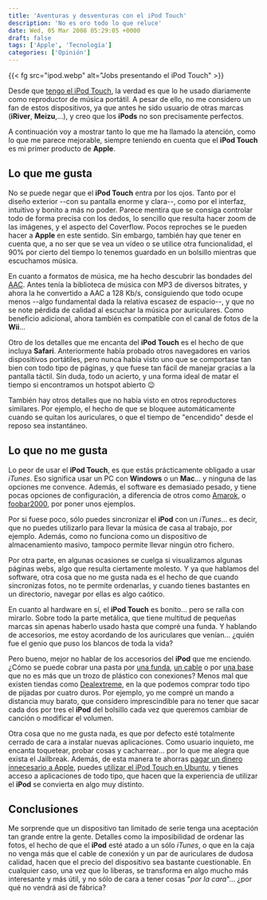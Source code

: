 ```yaml
---
title: 'Aventuras y desventuras con el iPod Touch'
description: 'No es oro todo lo que reluce'
date: Wed, 05 Mar 2008 05:29:05 +0000
draft: false
tags: ['Apple', 'Tecnología']
categories: ['Opinión']
---
```


{{< fg src="ipod.webp" alt="Jobs presentando el iPod Touch" >}}

Desde que [tengo el iPod Touch](/mi-nuevo-jueguete-un-ipod-touch-de-16gb/), la verdad es que lo he usado diariamente como reproductor de música portátil. A pesar de ello, no me considero un fan de estos dispositivos, ya que antes he sido usuario de otras marcas (**iRiver**, **Meizu**,...), y creo que los **iPods** no son precisamente perfectos.

A continuación voy a mostrar tanto lo que me ha llamado la atención, como lo que me parece mejorable, siempre teniendo en cuenta que el **iPod Touch** es mi primer producto de **Apple**.

## Lo que me gusta

No se puede negar que el **iPod Touch** entra por los ojos. Tanto por el diseño exterior --con su pantalla enorme y clara--, como por el interfaz, intuitivo y bonito a más no poder. Parece mentira que se consiga controlar todo de forma precisa con los dedos, lo sencillo que resulta hacer zoom de las imágenes, y el aspecto del Coverflow. Pocos reproches se le pueden hacer a **Apple** en este sentido. Sin embargo, también hay que tener en cuenta que, a no ser que se vea un vídeo o se utilice otra funcionalidad, el 90% por cierto del tiempo lo tenemos guardado en un bolsillo mientras que escuchamos música.

En cuanto a formatos de música, me ha hecho descubrir las bondades del [AAC](http://en.wikipedia.org/wiki/Advanced_Audio_Coding). Antes tenía la biblioteca de música con MP3 de diversos bitrates, y ahora la he convertido a AAC a 128 Kb/s, consiguiendo que todo ocupe menos --algo fundamental dada la relativa escasez de espacio--, y que no se note pérdida de calidad al escuchar la música por auriculares. Como beneficio adicional, ahora también es compatible con el canal de fotos de la **Wii**...

Otro de los detalles que me encanta del **iPod Touch** es el hecho de que incluya **Safari**. Anteriormente había probado otros navegadores en varios dispositivos portátiles, pero nunca había visto uno que se comportase tan bien con todo tipo de páginas, y que fuese tan fácil de manejar gracias a la pantalla táctil. Sin duda, todo un acierto, y una forma ideal de matar el tiempo si encontramos un hotspot abierto :wink:

También hay otros detalles que no había visto en otros reproductores similares. Por ejemplo, el hecho de que se bloquee automáticamente cuando se quitan los auriculares, o que el tiempo de "encendido" desde el reposo sea instantáneo.

## Lo que no me gusta

Lo peor de usar el **iPod Touch**, es que estás prácticamente obligado a usar _iTunes_. Eso significa usar un PC con **Windows** o un **Mac**... y ninguna de las opciones me convence. Además, el software es demasiado pesado, y tiene pocas opciones de configuración, a diferencia de otros como [Amarok](http://amarok.kde.org/), o [foobar2000](http://www.foobar2000.org/), por poner unos ejemplos.

Por si fuese poco, sólo puedes sincronizar el **iPod** con un _iTunes_... es decir, que no puedes utilizarlo para llevar la música de casa al trabajo, por ejemplo. Además, como no funciona como un dispositivo de almacenamiento masivo, tampoco permite llevar ningún otro fichero.

Por otra parte, en algunas ocasiones se cuelga si visualizamos algunas páginas webs, algo que resulta ciertamente molesto. Y ya que hablamos del software, otra cosa que no me gusta nada es el hecho de que cuando sincronizas fotos, no te permite ordenarlas, y cuando tienes bastantes en un directorio, navegar por ellas es algo caótico.

En cuanto al hardware en sí, el **iPod Touch** es bonito... pero se ralla con mirarlo. Sobre todo la parte metálica, que tiene multitud de pequeñas marcas sin apenas haberlo usado hasta que compré una funda. Y hablando de accesorios, me estoy acordando de los auriculares que venían... ¿quién fue el genio que puso los blancos de toda la vida?

Pero bueno, mejor no hablar de los accesorios del **iPod** que me enciendo. ¿Cómo se puede cobrar una pasta por [una funda](http://store.apple.com/Apple/WebObjects/esstore.woa/9964042/wa/PSLID?mco=93A2FA0E&fnode=home/shop_ipod/ipod_accessories/cases&nplm=TP834&wosid=YO34gHrnCf1U3y8mw9oSTy2HlQB), [un cable](http://store.apple.com/Apple/WebObjects/esstore.woa/9964042/wa/PSLID?n=ipodtouch1&fnode=home/shop_ipod/ipod_accessories/cables_docks&nplm=TK796&mco=EEEBDD1A&wosid=YO34gHrnCf1U3y8mw9oSTy2HlQB) o por [una base](http://store.apple.com/Apple/WebObjects/esstore.woa/9964042/wa/PSLID?n=ipodtouch1&fnode=home/shop_ipod/ipod_accessories/cables_docks&nplm=MB125&mco=31188AB7&wosid=YO34gHrnCf1U3y8mw9oSTy2HlQB) que no es más que un trozo de plástico con conexiones? Menos mal que existen tiendas como [Dealextreme](http://www.dealextreme.com/products.dx/category.299~r.37074998), en la que podemos comprar todo tipo de pijadas por cuatro duros. Por ejemplo, yo me compré un mando a distancia muy barato, que considero imprescindible para no tener que sacar cada dos por tres el **iPod** del bolsillo cada vez que queremos cambiar de canción o modificar el volumen.

Otra cosa que no me gusta nada, es que por defecto esté totalmente cerrado de cara a instalar nuevas aplicaciones. Como usuario inquieto, me encanta toquetear, probar cosas y cacharrear... por lo que me alegra que exista el Jailbreak. Además, de esta manera te ahorras [pagar un dinero innecesario a Apple](/la-politica-de-apple-pagar-por-estar-actualizado/), puedes [utilizar el iPod Touch en Ubuntu](https://help.ubuntu.com/community/PortableDevices/iPhone), y tienes acceso a aplicaciones de todo tipo, que hacen que la experiencia de utilizar el **iPod** se convierta en algo muy distinto.

## Conclusiones

Me sorprende que un dispositivo tan limitado de serie tenga una aceptación tan grande entre la gente. Detalles como la imposibilidad de ordenar las fotos, el hecho de que el **iPod** esté atado a un sólo _iTunes_, o que en la caja no venga más que el cable de conexión y un par de auriculares de dudosa calidad, hacen que el precio del dispositivo sea bastante cuestionable. En cualquier caso, una vez que lo liberas, se transforma en algo mucho más interesante y más útil, y no sólo de cara a tener cosas "_por la cara_"... ¿por qué no vendrá así de fábrica?